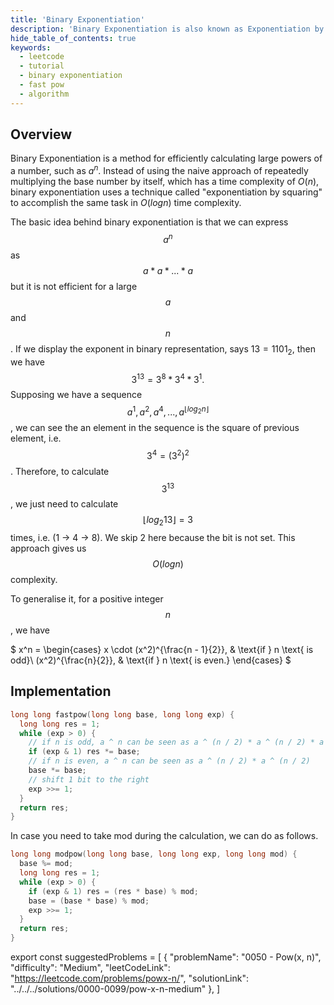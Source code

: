 ```yaml
---
title: 'Binary Exponentiation'
description: 'Binary Exponentiation is also known as Exponentiation by Squaring.'
hide_table_of_contents: true
keywords:
  - leetcode
  - tutorial
  - binary exponentiation
  - fast pow
  - algorithm
---
```


<TutorialCredits authors="@wkw"/>

## Overview

Binary Exponentiation is a method for efficiently calculating large powers of a number, such as $a^n$. Instead of using the naive approach of repeatedly multiplying the base number by itself, which has a time complexity of $O(n)$, binary exponentiation uses a technique called "exponentiation by squaring" to accomplish the same task in $O(log n)$ time complexity.

The basic idea behind binary exponentiation is that we can express $$a ^ n$$ as $$a * a * ... * a$$ but it is not efficient for a large $$a$$ and $$n$$. If we display the exponent in binary representation, says $13 = 1101_2$, then we have $$3 ^{13} = 3^8*3^4*3^1.$$ Supposing we have a sequence $$a ^ 1, a ^ 2, a ^4, ..., a^{\lfloor log_2 n\rfloor}$$, we can see the an element in the sequence is the square of previous element, i.e. $$3 ^ 4 = (3^2)^2$$. Therefore, to calculate $$3 ^ {13}$$, we just need to calculate $${\lfloor log_2 13\rfloor} = 3$$ times, i.e. ($1$ -> $4$ -> $8$). We skip $2$ here because the bit is not set. This approach gives us $$O(log n)$$ complexity.

To generalise it, for a positive integer $$n$$, we have

$
x^n = \begin{cases}
x \cdot (x^2)^{\frac{n - 1}{2}}, & \text{if } n \text{ is odd}\\
(x^2)^{\frac{n}{2}}, & \text{if } n \text{ is even.}
\end{cases}
$

## Implementation

<Tabs>
<TabItem value="cpp" label="C++">
<SolutionAuthor name="@wkw"/>

```cpp
long long fastpow(long long base, long long exp) {
  long long res = 1;
  while (exp > 0) {
    // if n is odd, a ^ n can be seen as a ^ (n / 2) * a ^ (n / 2) * a
    if (exp & 1) res *= base;
    // if n is even, a ^ n can be seen as a ^ (n / 2) * a ^ (n / 2)
    base *= base;
    // shift 1 bit to the right
    exp >>= 1;
  }
  return res;
}
```

</TabItem>

</Tabs>

In case you need to take mod during the calculation, we can do as follows.

<Tabs>
<TabItem value="cpp" label="C++">
<SolutionAuthor name="@wkw"/>

```cpp
long long modpow(long long base, long long exp, long long mod) {
  base %= mod;
  long long res = 1;
  while (exp > 0) {
    if (exp & 1) res = (res * base) % mod;
    base = (base * base) % mod;
    exp >>= 1;
  }
  return res;
}
```

</TabItem>

</Tabs>

export const suggestedProblems = [ { "problemName": "0050 - Pow(x, n)", "difficulty": "Medium", "leetCodeLink": "https://leetcode.com/problems/powx-n/", "solutionLink": "../../../solutions/0000-0099/pow-x-n-medium" }, ]

<Table title="Suggested Problems" data={suggestedProblems} />
